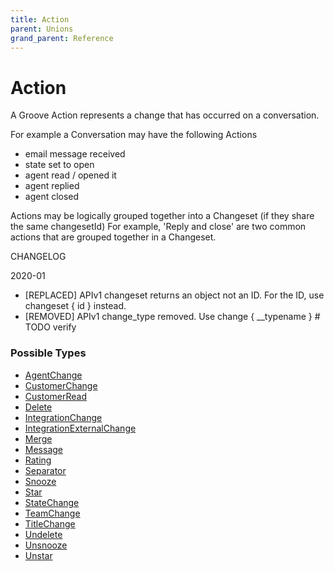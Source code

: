 ```yaml
---
title: Action
parent: Unions
grand_parent: Reference
---
```


# Action

A Groove Action represents a change that has occurred on a conversation.

For example a Conversation may have the following Actions
  - email message received
  - state set to open
  - agent read / opened it
  - agent replied
  - agent closed

Actions may be logically grouped together into a Changeset (if they share the same changesetId)
For example, 'Reply and close' are two common actions that are grouped together in a Changeset.

CHANGELOG

2020-01
  - [REPLACED] APIv1 changeset returns an object not an ID. For the ID, use changeset { id } instead.
  - [REMOVED] APIv1 change_type removed. Use change { __typename } # TODO verify

<h3 id="fields">Possible Types</h3>

<ul>

  <li><a href="/docs/reference/object/agentchange">AgentChange</a></li>

  <li><a href="/docs/reference/object/customerchange">CustomerChange</a></li>

  <li><a href="/docs/reference/object/customerread">CustomerRead</a></li>

  <li><a href="/docs/reference/object/delete">Delete</a></li>

  <li><a href="/docs/reference/object/integrationchange">IntegrationChange</a></li>

  <li><a href="/docs/reference/object/integrationexternalchange">IntegrationExternalChange</a></li>

  <li><a href="/docs/reference/object/merge">Merge</a></li>

  <li><a href="/docs/reference/object/message">Message</a></li>

  <li><a href="/docs/reference/object/rating">Rating</a></li>

  <li><a href="/docs/reference/object/separator">Separator</a></li>

  <li><a href="/docs/reference/object/snooze">Snooze</a></li>

  <li><a href="/docs/reference/object/star">Star</a></li>

  <li><a href="/docs/reference/object/statechange">StateChange</a></li>

  <li><a href="/docs/reference/object/teamchange">TeamChange</a></li>

  <li><a href="/docs/reference/object/titlechange">TitleChange</a></li>

  <li><a href="/docs/reference/object/undelete">Undelete</a></li>

  <li><a href="/docs/reference/object/unsnooze">Unsnooze</a></li>

  <li><a href="/docs/reference/object/unstar">Unstar</a></li>

</ul>

